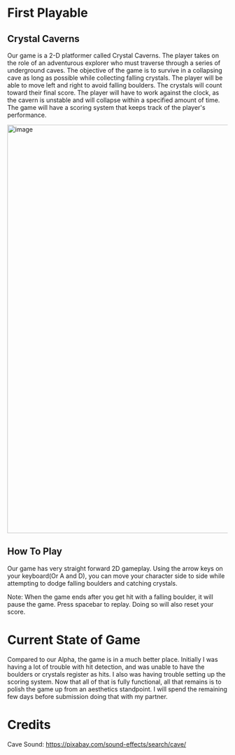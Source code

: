 # First Playable

## Crystal Caverns 

Our game is a 2-D platformer called Crystal Caverns. The player takes on the role of an adventurous explorer who must traverse through a series of underground caves. The objective of the game is to survive in a collapsing cave as long as possible while collecting falling crystals. The player will be able to move left and right to avoid falling boulders. The crystals will count toward their final score. The player will have to work against the clock, as the cavern is unstable and will collapse within a specified amount of time. The game will have a scoring system that keeps track of the player's performance.

<img width="934" alt="image" src="https://user-images.githubusercontent.com/30399406/231658050-ef02f0b3-5a29-4a65-8c2a-91e7e341ee16.png">

## How To Play

Our game has very straight forward 2D gameplay. Using the arrow keys on your keyboard(Or A and D), you can move your character side to side while attempting to dodge falling boulders and catching crystals. 

Note: When the game ends after you get hit with a falling boulder, it will pause the game. Press spacebar to replay. Doing so will also reset your score.

# Current State of Game

Compared to our Alpha, the game is in a much better place. Initially I was having a lot of trouble with hit detection, and was unable to have the boulders or crystals register as hits. I also was having trouble setting up the scoring system. Now that all of that is fully functional, all that remains is to polish the game up from an aesthetics standpoint. I will spend the remaining few days before submission doing that with my partner. 


# Credits 

Cave Sound: https://pixabay.com/sound-effects/search/cave/

